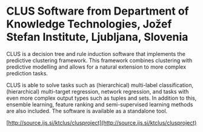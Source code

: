 # CLUS Software from Department of Knowledge Technologies, Jožef Stefan Institute, Ljubljana, Slovenia

CLUS is a decision tree and rule induction software that implements the predictive clustering framework.
This framework combines clustering with predictive modelling and allows for a natural extension to more complex prediction tasks. 

CLUS is able to solve tasks such as (hierarchical) multi-label classification, (hierarchical) multi-target regression, network regression, and tasks with even more complex output types such as tuples and sets. In addition to this, ensemble learning, feature ranking and semi-supervised learning methods are also included. The software is available as a standalone tool.

[http://source.ijs.si/ktclus/clusproject](http://source.ijs.si/ktclus/clusproject)